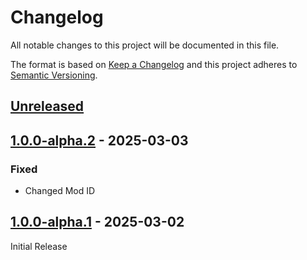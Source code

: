 # Changelog

All notable changes to this project will be documented in this file.

The format is based on [Keep a Changelog](https://keepachangelog.com/)
and this project adheres to [Semantic Versioning](https://semver.org/).

## [Unreleased]

## [1.0.0-alpha.2] - 2025-03-03

### Fixed

- Changed Mod ID

## [1.0.0-alpha.1] - 2025-03-02

Initial Release

[Unreleased]: https://github.com/7H3LaughingMan/kcd2_inventory_preset_merger/compare/v1.0.0-alpha.2...HEAD
[1.0.0-alpha.2]: https://github.com/7H3LaughingMan/kcd2_inventory_preset_merger/compare/v1.0.0-alpha.1...v1.0.0-alpha.2
[1.0.0-alpha.1]: https://github.com/7H3LaughingMan/kcd2_inventory_preset_merger/releases/tag/v1.0.0-alpha.1
